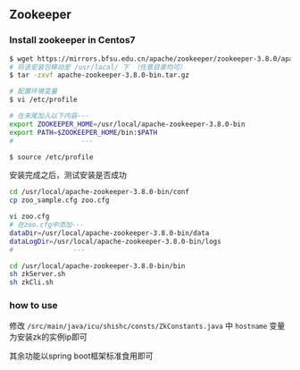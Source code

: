 ## Zookeeper

### Install zookeeper in Centos7

```bash
$ wget https://mirrors.bfsu.edu.cn/apache/zookeeper/zookeeper-3.8.0/apache-zookeeper-3.8.0-bin.tar.gz
# 将该安装包移动至 /usr/local/ 下 （任意目录均可）
$ tar -zxvf apache-zookeeper-3.8.0-bin.tar.gz

# 配置环境变量
$ vi /etc/profile

# 在末尾加入以下内容---
export ZOOKEEPER_HOME=/usr/local/apache-zookeeper-3.8.0-bin
export PATH=$ZOOKEEPER_HOME/bin:$PATH
#                 ---

$ source /etc/profile
```

安装完成之后，测试安装是否成功
```bash
cd /usr/local/apache-zookeeper-3.8.0-bin/conf
cp zoo_sample.cfg zoo.cfg

vi zoo.cfg
# 在zoo.cfg中添加---
dataDir=/usr/local/apache-zookeeper-3.8.0-bin/data                                                                               
dataLogDir=/usr/local/apache-zookeeper-3.8.0-bin/logs
#               ---

cd /usr/local/apache-zookeeper-3.8.0-bin/bin
sh zkServer.sh
sh zkCli.sh
```

### how to use

修改 `/src/main/java/icu/shishc/consts/ZkConstants.java` 中 `hostname` 变量为安装zk的实例ip即可

其余功能以spring boot框架标准食用即可
